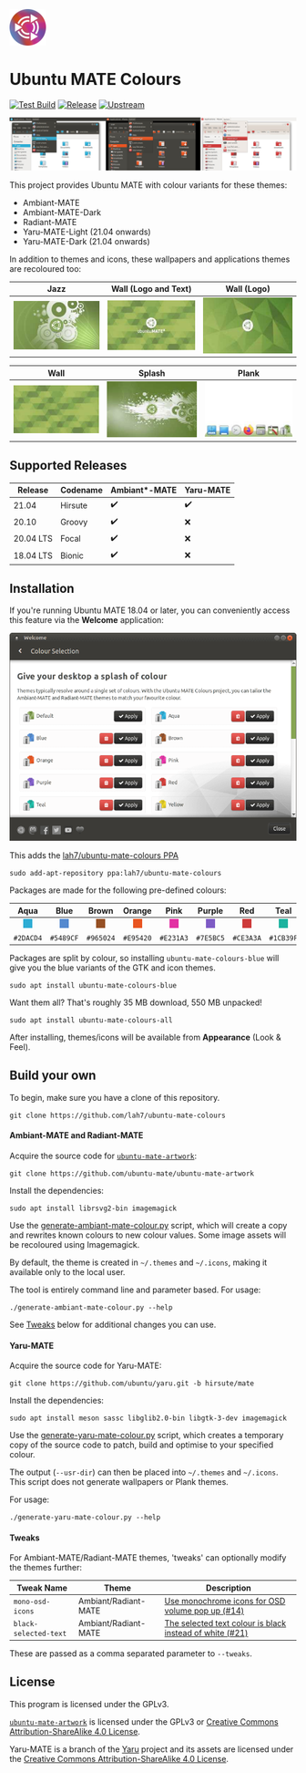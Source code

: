 
![Colourful Ubuntu MATE Logo](.github/readme/logo-small.png)

# Ubuntu MATE Colours

[![Test Build](https://github.com/lah7/ubuntu-mate-colours/workflows/Test%20Build/badge.svg?event=push)](https://github.com/lah7/ubuntu-mate-colours/actions?query=workflow%3A%22Test+Build%22)
[![Release](https://img.shields.io/github/release/lah7/ubuntu-mate-colours.svg)](https://github.com/lah7/ubuntu-mate-colours/releases)
[![Upstream](https://img.shields.io/github/release/ubuntu-mate/ubuntu-mate-artwork.svg?label=upstream)](https://github.com/ubuntu-mate/ubuntu-mate-artwork/releases)

![Screenshot of thte 3 themes using custom colours](.github/readme/screenshot@2x.jpg)

This project provides Ubuntu MATE with colour variants for these themes:

* Ambiant-MATE
* Ambiant-MATE-Dark
* Radiant-MATE
* Yaru-MATE-Light (21.04 onwards)
* Yaru-MATE-Dark (21.04 onwards)

In addition to themes and icons, these wallpapers and applications themes
are recoloured too:

| Jazz                  | Wall (Logo and Text)              | Wall (Logo)     |
| :-------------------: | :-------------------------------: | :-------------: |
| ![](.github/readme/wall-jazz.jpg) | ![](.github/readme/wall-logo-text.jpg) | ![](.github/readme/wall-logo.jpg)

| Wall                  | Splash                            | Plank
| :-------------------: | :-------------------------------: | :-------------: |
| ![](.github/readme/wall.jpg) | ![](.github/readme/wall-splash.jpg) | ![](.github/readme/plank.jpg)


## Supported Releases

| Release   | Codename | Ambiant*-MATE | Yaru-MATE |
| --------- | -------- | ------------- | --------- |
| 21.04     | Hirsute  | ✔️            | ✔️
| 20.10     | Groovy   | ✔️            | ❌
| 20.04 LTS | Focal    | ✔️            | ❌
| 18.04 LTS | Bionic   | ✔️            | ❌


## Installation

If you're running Ubuntu MATE 18.04 or later, you can conveniently access this
feature via the **Welcome** application:

![Screenshot of Colour Selection in Ubuntu MATE Welcome](.github/readme/welcome.png)

This adds the [lah7/ubuntu-mate-colours PPA](https://launchpad.net/~lah7/+archive/ubuntu/ubuntu-mate-colours/)

    sudo add-apt-repository ppa:lah7/ubuntu-mate-colours

Packages are made for the following pre-defined colours:

| Aqua                  | Blue                  | Brown                  | Orange                  | Pink                  | Purple                  | Red                  | Teal                  | Yellow                  |
| :-------------------: | :-------------------: | :--------------------: | :---------------------: | :-------------------: | :---------------------: | :------------------: | :-------------------: | :---------------------: |
| ![](.github/readme/aqua.png) | ![](.github/readme/blue.png) | ![](.github/readme/brown.png) | ![](.github/readme/orange.png) | ![](.github/readme/pink.png) | ![](.github/readme/purple.png) | ![](.github/readme/red.png) | ![](.github/readme/teal.png) | ![](.github/readme/yellow.png) |
| `#2DACD4`             | `#5489CF`             | `#965024`              | `#E95420`               | `#E231A3`             | `#7E5BC5`               | `#CE3A3A`            | `#1CB39F`             | `#DFCA25`               |

Packages are split by colour, so installing `ubuntu-mate-colours-blue` will
give you the blue variants of the GTK and icon themes.

    sudo apt install ubuntu-mate-colours-blue

Want them all? That's roughly 35 MB download, 550 MB unpacked!

    sudo apt install ubuntu-mate-colours-all

After installing, themes/icons will be available from **Appearance** (Look & Feel).


## Build your own

To begin, make sure you have a clone of this repository.

    git clone https://github.com/lah7/ubuntu-mate-colours

#### Ambiant-MATE and Radiant-MATE

Acquire the source code for [`ubuntu-mate-artwork`]:

    git clone https://github.com/ubuntu-mate/ubuntu-mate-artwork

Install the dependencies:

    sudo apt install librsvg2-bin imagemagick

Use the [generate-ambiant-mate-colour.py](generate-ambiant-mate-colour.py)
script, which will create a copy and rewrites known colours to new colour
values. Some image assets will be recoloured using Imagemagick.

By default, the theme is created in `~/.themes` and `~/.icons`, making it
available only to the local user.

The tool is entirely command line and parameter based. For usage:

    ./generate-ambiant-mate-colour.py --help

See [Tweaks](#tweaks) below for additional changes you can use.


#### Yaru-MATE

Acquire the source code for Yaru-MATE:

    git clone https://github.com/ubuntu/yaru.git -b hirsute/mate

Install the dependencies:

    sudo apt install meson sassc libglib2.0-bin libgtk-3-dev imagemagick

Use the [generate-yaru-mate-colour.py](generate-yaru-mate-colour.py) script,
which creates a temporary copy of the source code to patch, build and optimise
to your specified colour.

The output (`--usr-dir`) can then be placed into `~/.themes` and `~/.icons`.
This script does not generate wallpapers or Plank themes.

For usage:

    ./generate-yaru-mate-colour.py --help


#### Tweaks

For Ambiant-MATE/Radiant-MATE themes, 'tweaks' can optionally modify the themes
further:

| Tweak Name             | Theme                | Description                  |
| ---------------------- | -------------------- | ---------------------------- |
| `mono-osd-icons`       | Ambiant/Radiant-MATE | [Use monochrome icons for OSD volume pop up (#14)](https://github.com/lah7/ubuntu-mate-colours/issues/14)
| `black-selected-text`  | Ambiant/Radiant-MATE | [The selected text colour is black instead of white (#21)](https://github.com/lah7/ubuntu-mate-colours/issues/21)

These are passed as a comma separated parameter to `--tweaks`.


## License

This program is licensed under the GPLv3.

[`ubuntu-mate-artwork`] is licensed under the GPLv3 or
[Creative Commons Attribution-ShareAlike 4.0 License].

Yaru-MATE is a branch of the [Yaru] project and its assets are licensed under
the [Creative Commons Attribution-ShareAlike 4.0 License].


[`ubuntu-mate-artwork`]: https://github.com/ubuntu-mate/ubuntu-mate-artwork
[Creative Commons Attribution-ShareAlike 4.0 License]: https://creativecommons.org/licenses/by-sa/4.0/
[Yaru]: https://github.com/ubuntu/yaru
